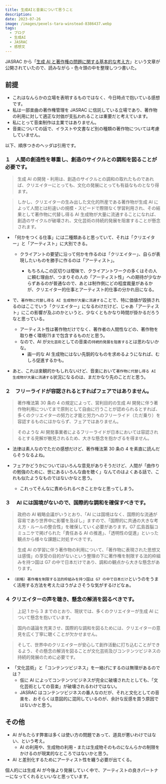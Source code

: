 ```yaml
---
title: 生成AIと音楽について思うこと
description:
date: 2023-07-26
image: /images/pexels-tara-winstead-8386437.webp
tags:
  - ブログ
  - 生成AI
  - JASRAC
  - 感想文
---
```


JASRAC から「[生成 AI と著作権の問題に関する基本的な考え方](https://www.jasrac.or.jp/smt/release/23/07_3.html)」という文章が公開されていたので、読みながら・色々頭の中を整理しつつ書いた。

## 前提

- これはなんらかの立場を表明するものではなく、今日時点で抱いている感想です。
- 私は一部楽曲の著作権管理を JASRAC に信託している立場であり、著作物の利用に対して適正な対価が支払われることは重要だと考えています。
- 私にとって音楽制作は主業ではありません。
- 音楽についての話で、イラストや文書など別の種類の著作物については考慮していません。

以下、順序つきのヘッダは引用です。

### １　人間の創造性を尊重し、創造のサイクルとの調和を図ることが必要です。

> 生成 AI の開発・利用は、創造のサイクルとの調和の取れたものであれば、クリエイターにとっても、文化の発展にとっても有益なものとなり得ます。

> しかし、クリエイターの生み出した文化的所産である著作物が生成 AI によって人間とは桁違いの規模・スピードで際限なく学習利用され、その結果として著作物に代替し得る AI 生成物が大量に流通することになれば、創造のサイクルが破壊され、文化芸術の持続的発展を阻害することが懸念されます。

- 「何かをつくる仕事」には二種類あると思っていて、それは「クリエイター」と「アーティスト」に大別できる。

  - クライアントの要望に沿って何かを作るのは「クリエイター」、自らが表現したいものを勝手に作るのは「アーティスト」。

    - もちろんこの区切りは曖昧で、クライアントワークの多くはその人に頼む理由が、つまりその人の「アーティスト性」への期待が少なからずあるのが普通なので、あとは制作側にどの程度裁量があるかが、クリエイター的仕事とアーティスト的仕事の分かれ目になる。

- で、`著作物に代替し得る AI 生成物が大量に流通する`ことで、特に価値が毀損されるのはここでいう「クリエイター」になるわけだけど、じゃあ「アーティスト」にこの影響が及ぶのかというと、少なくともかなり時間が掛かるだろうなと思っている。
  - アーティスト性は著作物だけでなく、著作者の人間性などの、著作物を取り巻く環境(?)まで包含するものだと思う。
  - なので、AI が`文化芸術`としての音楽の`持続的発展を阻害する`とは思わないかな。
    - 画一的な AI 生成物にはない先鋭的なものを求めるようになれば、むしろ促進するかも。
- あと、これは楽観的かもしれないけど、音楽において`著作物に代替し得る AI 生成物が大量に流通する`状況になるのは、まだかなり先のことだと思う。

### ２　フリーライドが容認されるとすればフェアではありません。

> 著作権法第 30 条の 4 の規定によって、営利目的の生成 AI 開発に伴う著作物利用についてまで原則として自由に行うことが認められるとすれば、多くのクリエイターの努力と才能と労力へのフリーライド（ただ乗り）を容認するものにほかならず、フェアではありません。

> そのような AI 開発事業者によるフリーライドが日本においては容認されるとする見解が散見されるため、大きな懸念を抱かざるを得ません。

- 法律は素人なのでただの感想だけど、著作権法第 30 条の 4 を素直に読んだらそうなるよね。
- フェアかどうかについてはいろんな意見がありそうだけど、人間が「曲作りの勉強のために、世にあるいろんな曲を聴く」なんてのはよくある話で、これも似たようなものではないかなと思う。

  - これってそんなに責められるべきことかなと思ってしまう。

### ３　 AI には国境がないので、国際的な調和を確保すべきです。

> 政府の AI 戦略会議がいうとおり、「AI には国境はなく、国際的な流通が容易であり世界中に影響を及ぼし」ますので、「国際的に共通の大きな考え方・ルールの整合性」を確保していく必要があります。G7 広島首脳コミュニケで掲げられた「責任ある AI の推進」、「透明性の促進」といった観点から様々な課題に対処すべきです。

> 生成 AI の学習に伴う著作物の利用について、「著作物に表現された思想又は感情」の享受の目的がないという整理の下に著作権を制限する法的枠組みを持つ国は G7 の中で日本だけであり、調和の観点から大きな懸念があります。

- `（前略）著作権を制限する法的枠組みを持つ国は G7 の中で日本だけ`というのをうまく活用する方法を考えたほうがよさそうな気がするけどなぁ。

### ４ クリエイターの声を聴き、懸念の解消を図るべきです。

> 上記 1 から 3 までのとおり、現状では、多くのクリエイターが生成 AI について懸念を抱いています。

> 国内の議論を充実させ、国際的な調和を図るためには、クリエイターの意見を広く丁寧に聴くことが欠かせません。

> そして、世界中のクリエイターが安心して創作活動に打ち込むことができるよう、その懸念の解消を図ることが文化芸術及びコンテンツビジネスの持続的発展のために必要です。

- 「文化芸術」と「コンテンツビジネス」を一絡げにするのは無理があるのでは？
  - 仮に AI によってコンテンツビジネスが完全に破壊されたとしても、「文化芸術としての音楽」が破壊されるわけではない。
  - JASRAC はコンテンツビジネスの番人なのだが、それと文化としての音楽を、おそらくは意図的に混同しているのが、余計な反感を買う原因ではないかと思う。

## その他

- AI がもたらす弊害は多くは使い方の問題であって、道具が悪いわけではない、という考え。
  - AI の利用や、生成物の利用・または生成物そのものになんらかの制限をかけるのが現実的なところではないかと思う。
- AI と差別化するためにアーティスト性を纏う必要が出てくる。

個人的には生成 AI が今後より発展していく中で、アーティストの良きパートナーになってくれるといいなと思っています。
